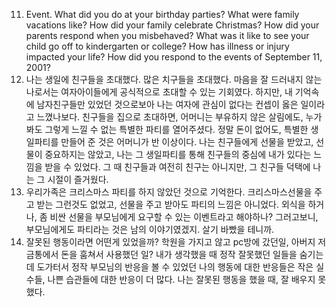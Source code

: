 11. Event. What did you do at your birthday parties? What were family vacations like? How did your family celebrate Christmas? How did your parents respond when you misbehaved? What was it like to see your child go off to kindergarten or college? How has illness or injury impacted your life? How did you respond to the events of September 11, 2001?
1. 나는 생일에 친구들을 초대했다. 많은 치구들을 초대했다. 마음을 잘 드러내지 않는 나로서는 여자아이들에게 공식적으로 초대할 수 있는 기회였다. 하지만, 내 기억속에 남자친구들만 있었던 것으로보아 나는 여자에 관심이 없다는 컨셉이 옳은 일이라고 느꼈나보다. 친구들을 집으로 초대하면, 어머니는 부유하지 않은 살림에도, 누가봐도 그렇게 느낄 수 없는 특별한 파티를 열어주셨다. 정말 돈이 없어도, 특별한 생일파티를 만들어 준 것은 어머니가 반 이상이다. 나는 친구들에게 선물을 받았고, 선물이 중요하지는 않았고, 나는 그 생일파티를 통해 친구들의 중심에 내가 있다는 느낌을 받을 수 있었다. 그 때 친구들과 여전히 친구는 아니지만, 그 친구들 덕택에 나는 그 시절이 즐거웠다. 
2. 우리가족은 크리스마스 파티를 하지 않았던 것으로 기억한다. 크리스마스선물을 주고 받는 그런것도 없었고, 선물을 주고 받아도 파티의 느낌은 아니었다. 외식을 하거나, 좀 비싼 선물을 부모님에게 요구할 수 있는 이벤트라고 해야하나? 그러고보니, 부모님에게도 파티라는 것은 남의 이야기였겠지. 살기 바빴을 테니까.
3. 잘못된 행동이라면 어떤게 있었을까? 학원을 가지고 않고 pc방에 갔던일, 아버지 저금통에서 돈을 훔쳐서 사용했던 일? 내가 생각했을 때 정작 잘못했던 일들을 숨기는데 도가터서 정작 부모님의 반응을 볼 수 있었던 나의 행동에 대한 반응들은 작은 실수들, 나쁜 습관들에 대한 반응이 더 많다. 나는 잘못된 행동을 했을 때, 잘 배우지 못했다.